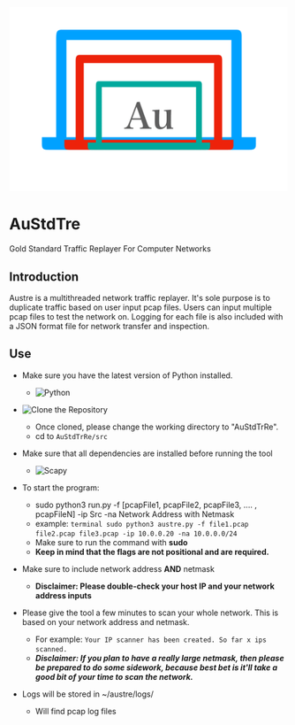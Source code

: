 ![Gold Standard Logo](https://github.com/Gitarth/AuStdPacGen/blob/master/austdpacketgen.png)
# AuStdTre
Gold Standard Traffic Replayer For Computer Networks

## Introduction
Austre is a multithreaded network traffic replayer. It's sole purpose is to duplicate traffic based on user input pcap files. Users can input multiple pcap files to test the network on. Logging for each file is also included with a JSON format file  for network transfer and inspection. 

## Use
- Make sure you have the latest version of Python installed.
    - ![Python](https://www.python.org/downloads/)
- ![Clone the Repository](https://github.com/Gitarth/AuStdTrRe.git)
    - Once cloned, please change the working directory to "AuStdTrRe".
    - cd to `AuStdTrRe/src` 
- Make sure that all dependencies are installed before running the tool
    - ![Scapy](https://github.com/secdev/scapy)
- To start the program:
    - sudo python3 run.py -f [pcapFile1, pcapFile2, pcapFile3, .... , pcapFileN] -ip Src -na Network Address with Netmask
    - example: ```terminal
                  sudo python3 austre.py -f file1.pcap file2.pcap file3.pcap -ip 10.0.0.20 -na 10.0.0.0/24
               ```
    - Make sure to run the command with **sudo**
    - __**Keep in mind that the flags are not positional and are required.**__
- Make sure to include network address **AND** netmask
    - **Disclaimer: Please double-check your host IP and your network address inputs**
- Please give the tool a few minutes to scan your whole network. This is based on your network address and netmask.
    - For example: ```
                      Your IP scanner has been created.
                      So far x ips scanned.
                   ```
    - ***Disclaimer: If you plan to have a really large netmask, then please be prepared to do some sidework, because best bet is it'll take a good bit of your time to scan the network.***

- Logs will be stored in ~/austre/logs/ 
    - Will find pcap log files


